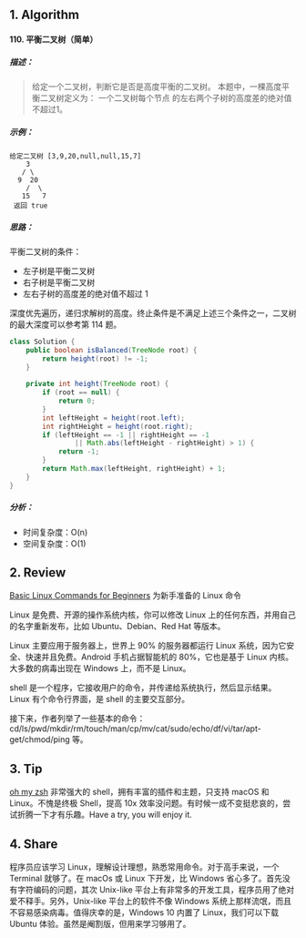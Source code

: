 ## 1. Algorithm

#### 110. 平衡二叉树（简单）

##### 描述：

> 给定一个二叉树，判断它是否是高度平衡的二叉树。
> 本题中，一棵高度平衡二叉树定义为：
> 一个二叉树每个节点 的左右两个子树的高度差的绝对值不超过1。

##### 示例：

```
给定二叉树 [3,9,20,null,null,15,7]
    3
   / \
  9  20
    /  \
   15   7
 返回 true
```

##### 思路：

平衡二叉树的条件：
 - 左子树是平衡二叉树
 - 右子树是平衡二叉树
 - 左右子树的高度差的绝对值不超过 1

深度优先遍历，递归求解树的高度。终止条件是不满足上述三个条件之一，二叉树的最大深度可以参考第 114 题。

```java
class Solution {
    public boolean isBalanced(TreeNode root) {
        return height(root) != -1;
    }
    
    private int height(TreeNode root) {
        if (root == null) {
            return 0;
        }
        int leftHeight = height(root.left);
        int rightHeight = height(root.right);
        if (leftHeight == -1 || rightHeight == -1 
                || Math.abs(leftHeight - rightHeight) > 1) {
            return -1;
        }
        return Math.max(leftHeight, rightHeight) + 1;
    }
}
```

##### 分析：

- 时间复杂度：O(n)
- 空间复杂度：O(1)

## 2. Review

[Basic Linux Commands for Beginners](https://maker.pro/linux/tutorial/basic-linux-commands-for-beginners) 为新手准备的 Linux 命令

Linux 是免费、开源的操作系统内核，你可以修改 Linux 上的任何东西，并用自己的名字重新发布，比如 Ubuntu、Debian、Red Hat 等版本。

Linux 主要应用于服务器上，世界上 90% 的服务器都运行 Linux 系统，因为它安全、快速并且免费。Android 手机占据智能机的 80%，它也是基于 Linux 内核。大多数的病毒出现在 Windows 上，而不是 Linux。

shell 是一个程序，它接收用户的命令，并传递给系统执行，然后显示结果。Linux 有个命令行界面，是 shell 的主要交互部分。

接下来，作者列举了一些基本的命令：cd/ls/pwd/mkdir/rm/touch/man/cp/mv/cat/sudo/echo/df/vi/tar/apt-get/chmod/ping 等。

## 3. Tip

[oh my zsh](https://github.com/robbyrussell/oh-my-zsh) 非常强大的 shell，拥有丰富的插件和主题，只支持 macOS 和 Linux。不愧是终极 Shell，提高 10x 效率没问题。有时候一成不变挺悲哀的，尝试折腾一下才有乐趣。Have a try, you will enjoy it.

## 4. Share

程序员应该学习 Linux，理解设计理想，熟悉常用命令。对于高手来说，一个 Terminal 就够了。在 macOs 或 Linux 下开发，比 Windows 省心多了。首先没有字符编码的问题，其次 Unix-like 平台上有非常多的开发工具，程序员用了绝对爱不释手。另外，Unix-like 平台上的软件不像 Windows 系统上那样流氓，而且不容易感染病毒。值得庆幸的是，Windows 10 内置了 Linux，我们可以下载 Ubuntu 体验。虽然是阉割版，但用来学习够用了。